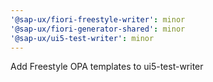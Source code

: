 ```yaml
---
'@sap-ux/fiori-freestyle-writer': minor
'@sap-ux/fiori-generator-shared': minor
'@sap-ux/ui5-test-writer': minor
---
```


Add Freestyle OPA templates to ui5-test-writer
